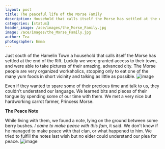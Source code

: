 ```yaml
---
layout: post
title: The peaceful life of the Morse Family
description: Household that calls itself the Morse has settled at the end of the Rift.
categories: [status]
header_image: /ace/images/the_Morse_Family.jpg
image: /ace/images/the_Morse_Family.jpg
author: Tea
photographer: Emma
---
```


Just south of the Hamelin Town a household that calls itself the Morse has settled at the end of the Rift. Luckily we were granted access to their town, and were able to take pictures of their amazing, advanced city. The Morse people are very organized workaholics, stopping only to eat one of the many yum foods in short vicinity and talking as little as possible. ![image](/ace/images/the_Morse_Family.jpg)

Even if they wanted to spare some of their precious time and talk to us, they couldn't understand our language. We learned bits and pieces of their tongue by spending some of our time with them. We met a very nice but hardworking carrot farmer, Princess Morse.

**The Peace Note**

While living with them, we found a note, lying on the ground between some berry bushes. _I came to make peace with this fam_, it said. We don't know if he managed to make peace with that clan, or what happened to him. We tried to fulfill the notes last wish but no elder could understand our plea for peace. ![image](/ace/images/peace_note_at_morse.jpg)